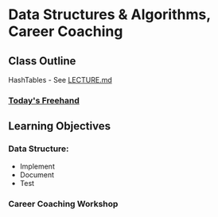 # Data Structures & Algorithms, Career Coaching

## Class Outline

HashTables - See [LECTURE.md](./LECTURE.md)

### [Today's Freehand](https://ryangallaway792749.invisionapp.com/freehand/401d53-class-30-aFs2L5kDP)


## Learning Objectives

### Data Structure: <!-- TBD: Fill In Name -->

- Implement
- Document
- Test

### Career Coaching Workshop

<!-- Summary To Be Completed By Instructor -->
